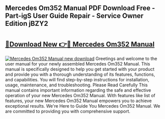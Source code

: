 ## Mercedes Om352 Manual PDF Download Free - Part-igS User Guide Repair - Service Owner Edition jBZY2

# <h2><a href="http://bc78845.oget.top/?id=Mercedes+Om352+Manual">🔗Download New 👉🔴 Mercedes Om352 Manual</a></h2>

[![Mercedes Om352 Manual new download](https://i.imgur.com/5g1atiW.png)](http://bc78845.oget.top/?id=Mercedes+Om352+Manual)
Greetings and welcome to the user manual for your newly assembled Mercedes Om352 Manual. This manual is specifically designed to help you get started with your product and provide you with a thorough understanding of its features, functions, and capabilities. You will find step-by-step instructions for installation, usage, maintenance, and troubleshooting. Please Read Carefully This manual contains important information regarding the safe and effective operation of your new Mercedes Om352 Manual. With features like list of features, your new Mercedes Om352 Manual empowers you to achieve exceptional results. We're Here to Guide You Mercedes Om352 Manual. We are committed to providing you with comprehensive support.
